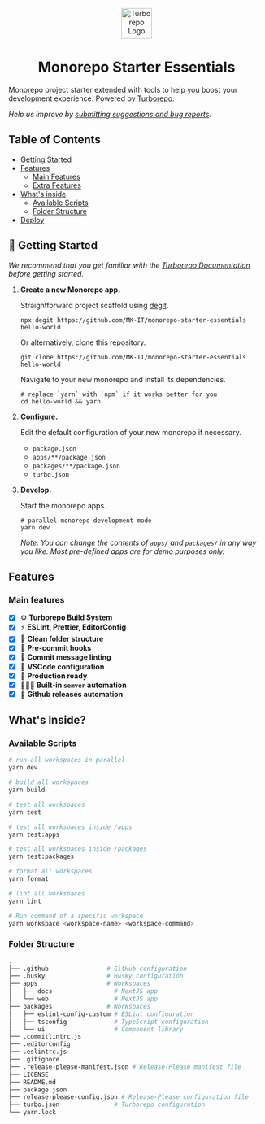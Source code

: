 <p align="center">
  <a href="https://turbo.build/repo">
    <img alt="Turborepo Logo" src="https://user-images.githubusercontent.com/4060187/196936123-f6e1db90-784d-4174-b774-92502b718836.png" width="60" />
  </a>
</p>

<h1 align="center">
  Monorepo Starter Essentials
</h1>

Monorepo project starter extended with tools to help you boost your development experience. Powered by [Turborepo](https://turbo.build/repo).

_Help us improve by [submitting suggestions and bug reports](https://github.com/MK-IT/monorepo-starter-essentials/issues)._

## Table of Contents

- [Getting Started](#getting-started)
- [Features](#features)
  - [Main Features](#main-features)
  - [Extra Features](#extra-features)
- [What's inside](#whats-inside)
  - [Available Scripts](#️available-scripts)
  - [Folder Structure](#folder-structure)
- [Deploy](#deploy)

## 🚀 Getting Started

_We recommend that you get familiar with the [Turborepo Documentation](https://turbo.build/repo/docs) before getting started._

1. **Create a new Monorepo app.**

   Straightforward project scaffold using [degit](https://github.com/Rich-Harris/degit).

   ```
   npx degit https://github.com/MK-IT/monorepo-starter-essentials hello-world
   ```

   Or alternatively, clone this repository.

   ```
   git clone https://github.com/MK-IT/monorepo-starter-essentials hello-world
   ```

   Navigate to your new monorepo and install its dependencies.

   ```
   # replace `yarn` with `npm` if it works better for you
   cd hello-world && yarn
   ```

2. **Configure.**

   Edit the default configuration of your new monorepo if necessary.

   - `package.json`
   - `apps/**/package.json`
   - `packages/**/package.json`
   - `turbo.json`

3. **Develop.**

   Start the monorepo apps.

   ```
   # parallel monorepo development mode
   yarn dev
   ```

   _Note: You can change the contents of `apps/` and `packages/` in any way you like. Most pre-defined apps are for demo purposes only._

## Features

### Main features

- [x] ⚙ **Turborepo Build System**
- [x] ⚡️ **ESLint, Prettier, EditorConfig**
- [x] 📂 **Clean folder structure**
- [x] 🚦 **Pre-commit hooks**
- [x] 🤝 **Commit message linting**
- [x] 🐛 **VSCode configuration**
- [x] 🚀 **Production ready**
- [x] 🧗🏻‍♂️ **Built-in `semver` automation**
- [x] 🍃 **Github releases automation**

<!-- ### Extra features -->

<!-- TODO -->

## What's inside?

### ️Available Scripts

```bash
# run all workspaces in parallel
yarn dev

# build all workspaces
yarn build

# test all workspaces
yarn test

# test all workspaces inside /apps
yarn test:apps

# test all workspaces inside /packages
yarn test:packages

# format all workspaces
yarn format

# lint all workspaces
yarn lint

# Run command of a specific workspace
yarn workspace <workspace-name> <workspace-command>
```

### Folder Structure

```bash
.
├── .github                # GitHub configuration
├── .husky                 # Husky configuration
├── apps                   # Workspaces
│   ├── docs                 # NextJS app
│   └── web                  # NextJS app
├── packages               # Workspaces
│   ├── eslint-config-custom # ESLint configuration
│   ├── tsconfig             # TypeScript configuration
│   └── ui                   # Component library
├── .commitlintrc.js
├── .editorconfig
├── .eslintrc.js
├── .gitignore
├── .release-please-manifest.json # Release-Please manifest file
├── LICENSE
├── README.md
├── package.json
├── release-please-config.json # Release-Please configuration file
├── turbo.json               # Turborepo configuration
└── yarn.lock
```

<!-- ## Deploy -->

<!-- TODO -->

